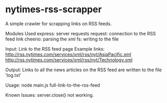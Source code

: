 # nytimes-rss-scrapper

A simple crawler for scrapping links on RSS feeds.

Modules Used
	express:	server requests
	request:	connection to the RSS feed link
	cheerio:	parsing the xml
	fs:			writing to the file

Input:
	Link to the RSS feed page
	Example links:	http://rss.nytimes.com/services/xml/rss/nyt/AsiaPacific.xml
					http://rss.nytimes.com/services/xml/rss/nyt/Technology.xml

Output:
	Links to all the news articles on the RSS feed are written to the file 'log.txt'

Usage:
	node main.js full-link-to-the-rss-feed

Known Issues:
	server.close() not working.